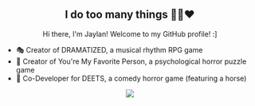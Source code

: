 <h2 align="center">I do too many things 🧡💜❤️</h2>
<p align="center">Hi there, I'm Jaylan! Welcome to my GitHub profile! :]</p>

- 🎭 Creator of DRAMATIZED, a musical rhythm RPG game
- 🌷 Creator of You're My Favorite Person, a psychological horror puzzle game
- 🐴 Co-Developer for DEETS, a comedy horror game (featuring a horse)

<p align="center"> <img src="https://komarev.com/ghpvc/?username=juicimated&color=orange&style=flat" /> </p>
